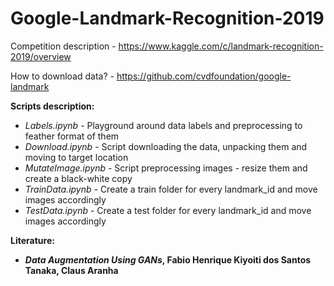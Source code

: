 # Google-Landmark-Recognition-2019

Competition description - https://www.kaggle.com/c/landmark-recognition-2019/overview

How to download data? - https://github.com/cvdfoundation/google-landmark

<b>Scripts description:</b>
<ul>
  <li> <i>Labels.ipynb</i> - Playground around data labels and preprocessing to feather format of them </li>
  <li> <i>Download.ipynb</i> - Script downloading the data, unpacking them and moving to target location </li>
  <li> <i>MutateImage.ipynb</i> - Script preprocessing images - resize them and create a black-white copy </li>
  <li> <i>TrainData.ipynb</i> - Create a train folder for every landmark_id and move images accordingly </li>
  <li> <i>TestData.ipynb</i> - Create a test folder for every landmark_id and move images accordingly </li>
 </ul>

<b>Literature:<b>
<ul>
  <li> <i>Data Augmentation Using GANs</i>, Fabio Henrique Kiyoiti dos Santos Tanaka, Claus Aranha </li>
</ul>  
  
